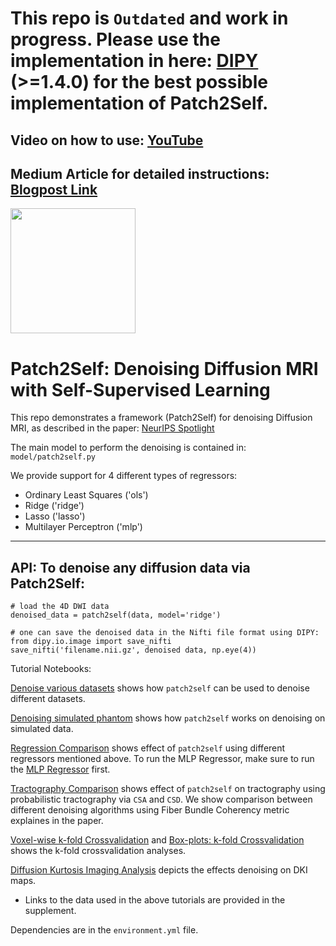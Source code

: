 # This repo is `Outdated` and work in progress. Please use the implementation in here: [DIPY](https://dipy.org/documentation/1.5.0/examples_built/denoise_patch2self/#example-denoise-patch2self) (>=1.4.0) for the best possible implementation of Patch2Self.


## Video on how to use: [YouTube](https://www.youtube.com/watch?v=S4MoCox98M8&t=1s)

## Medium Article for detailed instructions: [Blogpost Link](https://shreyasfadnavis.medium.com/patch2self-self-supervised-denoising-via-statistical-independence-4601fda38c20)


<img src="https://upload.wikimedia.org/wikipedia/en/thumb/0/08/Logo_for_Conference_on_Neural_Information_Processing_Systems.svg/1200px-Logo_for_Conference_on_Neural_Information_Processing_Systems.svg.png" width=200>

# Patch2Self: Denoising Diffusion MRI with Self-Supervised Learning

This repo demonstrates a framework (Patch2Self) for denoising Diffusion MRI, as described in the paper:
[NeurIPS Spotlight](https://papers.nips.cc/paper/2020/file/bc047286b224b7bfa73d4cb02de1238d-Paper.pdf)

The main model to perform the denoising is contained in: 
`model/patch2self.py`

We provide support for 4 different types of regressors: 
- Ordinary Least Squares ('ols')
- Ridge ('ridge')
- Lasso ('lasso')
- Multilayer Perceptron ('mlp')
***

## API: To denoise any diffusion data via Patch2Self:
```
# load the 4D DWI data 
denoised_data = patch2self(data, model='ridge')

# one can save the denoised data in the Nifti file format using DIPY:
from dipy.io.image import save_nifti
save_nifti('filename.nii.gz', denoised data, np.eye(4))
```
Tutorial Notebooks:

[Denoise various datasets](notebooks/Denoise_Various_Data.ipynb) shows how `patch2self` can be used to denoise different datasets. 

[Denoising simulated phantom](notebooks/Phantom_Denoising.ipynb) shows how `patch2self` works on denoising on simulated data. 

[Regression Comparison](notebooks/Regression_Comparison.ipynb) shows effect of `patch2self` using different regressors mentioned above. To run the MLP Regressor, make sure to run the [MLP Regressor](notebooks/Regression_MLP.ipynb) first.

[Tractography Comparison](notebooks/Tracking_FiberBundleCoherency.ipynb) shows effect of `patch2self` on tractography using probabilistic tractography via `CSA` and `CSD`. We show comparison between different denoising algorithms using Fiber Bundle Coherency metric explaines in the paper.

[Voxel-wise k-fold Crossvalidation](notebooks/voxel_k-fold_crossvalidation.ipynb) and [Box-plots: k-fold Crossvalidation](notebooks/R2_K-Fold_Box_Plots.ipynb) shows the k-fold crossvalidation analyses. 

[Diffusion Kurtosis Imaging Analysis](notebooks/DKI_Effects_Denoising.ipynb) depicts the effects denoising on DKI maps. 

- Links to the data used in the above tutorials are provided in the supplement.

Dependencies are in the `environment.yml` file.
